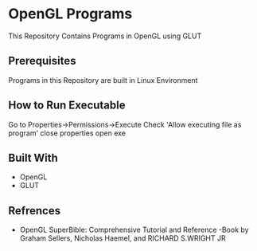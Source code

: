 # OpenGL Programs

This Repository Contains Programs in OpenGL using GLUT

## Prerequisites

Programs in this Repository are built in Linux Environment

## How to Run Executable

Go to Properties->Permissions->Execute
Check 'Allow executing file as program'
close properties
open exe

## Built With

* OpenGL 
* GLUT

## Refrences

* OpenGL SuperBible: Comprehensive Tutorial and Reference   -Book by Graham Sellers, Nicholas Haemel, and RICHARD S.WRIGHT JR
